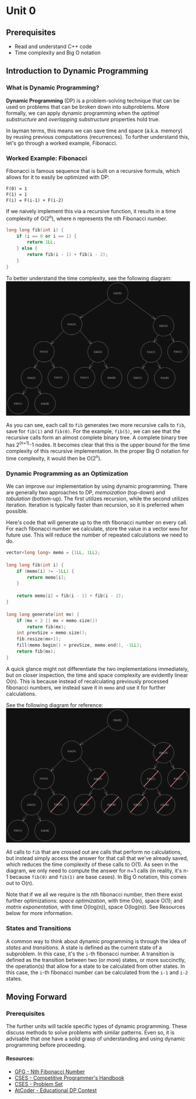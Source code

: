 # Unit 0
## Prerequisites
- Read and understand C++ code
- Time complexity and Big O notation

## Introduction to Dynamic Programming
### What is Dynamic Programming?
**Dynamic Programming** (DP) is a problem-solving technique that can be used on problems that can be broken down into subproblems. More formally, we can apply dynamic programming when the *optimal substructure* and *overlapping substructure* properties hold true.

In layman terms, this means we can save time and space (a.k.a. memory) by reusing previous computations (recurrences). To further understand this, let's go through a worked example, Fibonacci.

### Worked Example: Fibonacci
Fibonacci is famous sequence that is built on a recursive formula, which allows for it to easily be optimized with DP:
```
F(0) = 1
F(1) = 1
F(i) = F(i-1) + F(i-2)
```

If we naively implement this via a recursive function, it results in a time complexity of O(2<sup>n</sup>), where n represents the nth Fibonacci number.
```c++
long long fib(int i) {
    if (i == 0 or i == 1) {
        return 1LL;
    } else {
        return fib(i - 1) + fib(i - 2);
    }
}
```

To better understand the time complexity, see the following diagram:
![fibonacci O(2^n) diagram](./fib1.png)

As you can see, each call to `fib` generates two more recursive calls to `fib`, save for `fib(1)` and `fib(0)`. For the example, `fib(5)`, we can see that the recursive calls form an almost complete binary tree. A complete binary tree has 2<sup>(n+1)</sup>-1 nodes. It becomes clear that this is the upper bound for the time complexity of this recursive implementation. In the proper Big O notation for time complexity, it would then be O(2<sup>n</sup>).

### Dynamic Programming as an Optimization
We can improve our implementation by using dynamic programming. There are generally two approaches to DP, *memoization* (top-down) and *tabulation* (bottom-up). The first utilizes recursion, while the second utilizes iteration. Iteration is typically faster than recursion, so it is preferred when possible.

Here's code that will generate up to the nth fibonacci number on every call. For each fibonacci number we calculate, store the value in a vector `memo` for future use. This will reduce the number of repeated calculations we need to do.

```c++
vector<long long> memo = {1LL, 1LL};

long long fib(int i) {
    if (memo[i] != -1LL) {
        return memo[i];
    }

    return memo[i] = fib(i - 1) + fib(i - 2);
}

long long generate(int mx) {
    if (mx < 2 || mx < memo.size())
        return fib(mx);
    int prevSize = memo.size();
    fib.resize(mx+1);
    fill(memo.begin() + prevSize, memo.end(), -1LL);
    return fib(mx);
}
```

A quick glance might not differentiate the two implementations immediately, but on closer inspection, the time and space complexity are evidently linear O(n). This is because instead of recalculating previously processed fibonacci numbers, we instead save it in `memo` and use it for further calculations.

See the following diagram for reference:
![fibonacci O(n) diagram](fib2.png)

All calls to `fib` that are crossed out are calls that perform no calculations, but instead simply access the answer for that call that we've already saved, which reduces the time complexity of these calls to O(1). As seen in the diagram, we only need to compute the answer for n+1 calls (in reality, it's n-1 because `fib(0)` and `fib(1)` are base cases). In Big O notation, this comes out to O(n).

Note that if we all we require is the nth fibonacci number, then there exist further optimizations: *space optimization*, with time O(n), space O(1); and *matrix exponentation*, with time O(log(n)), space O(log(n)). See Resources below for more information.

### States and Transitions
A common way to think about dynamic programming is through the idea of *states* and *transitions*. A state is defined as the current state of a subproblem. In this case, it's the `i`-th fibonacci number. A transition is defined as the transition between two (or more) states, or more succinctly, the operation(s) that allow for a state to be calculated from other states. In this case, the `i`-th fibonacci number can be calculated from the `i-1` and `i-2` states.

## Moving Forward
### Prerequisites
The further units will tackle specific types of dynamic programming. These discuss methods to solve problems with similar patterns. Even so, it is advisable that one have a solid grasp of understanding and using dynamic programming before proceeding.

#### Resources:
- [GFG - Nth Fibonacci Number](https://www.geeksforgeeks.org/program-for-nth-fibonacci-number/)
- [CSES - Competitive Programmer's Handbook](https://cses.fi/book/book.pdf)
- [CSES - Problem Set](https://cses.fi/problemset/)
- [AtCoder - Educational DP Contest](https://atcoder.jp/contests/dp/tasks)